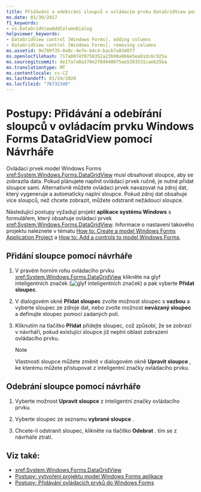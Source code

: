 ```yaml
---
title: Přidávání a odebírání sloupců v ovládacím prvku DataGridView pomocí návrháře
ms.date: 03/30/2017
f1_keywords:
- vs.DataGridViewAddColumnDialog
helpviewer_keywords:
- DataGridView control [Windows Forms], adding columns
- DataGridView control [Windows Forms], removing columns
ms.assetid: 9e709f35-0a8c-4e7e-b4c4-bacb7a834077
ms.openlocfilehash: 717a0074f0750352a23b90a9b6e5eab1dc6c925a
ms.sourcegitcommit: de17a7a0a37042f0d4406f5ae5393531caeb25ba
ms.translationtype: MT
ms.contentlocale: cs-CZ
ms.lasthandoff: 01/24/2020
ms.locfileid: "76732346"
---
```

# <a name="how-to-add-and-remove-columns-in-the-windows-forms-datagridview-control-using-the-designer"></a>Postupy: Přidávání a odebírání sloupců v ovládacím prvku Windows Forms DataGridView pomocí Návrháře
Ovládací prvek model Windows Forms <xref:System.Windows.Forms.DataGridView> musí obsahovat sloupce, aby se zobrazila data. Pokud plánujete naplnit ovládací prvek ručně, je nutné přidat sloupce sami. Alternativně můžete ovládací prvek navazovat na zdroj dat, který vygeneruje a automaticky naplní sloupce. Pokud zdroj dat obsahuje více sloupců, než chcete zobrazit, můžete odstranit nežádoucí sloupce.

 Následující postupy vyžadují projekt **aplikace systému Windows** s formulářem, který obsahuje ovládací prvek <xref:System.Windows.Forms.DataGridView>. Informace o nastavení takového projektu naleznete v tématu [How to: Create a model Windows Forms Application Project](/visualstudio/ide/step-1-create-a-windows-forms-application-project) a [How to: Add a controls to model Windows Forms](how-to-add-controls-to-windows-forms.md).

## <a name="to-add-a-column-using-the-designer"></a>Přidání sloupce pomocí návrháře

1. V pravém horním rohu ovládacího prvku <xref:System.Windows.Forms.DataGridView> klikněte na glyf inteligentních značek (![glyf inteligentních značek](./media/vs-winformsmttagglyph.gif "VS_WinFormSmtTagGlyph")) a pak vyberte **Přidat sloupec**.

2. V dialogovém okně **Přidat sloupec** zvolte možnost sloupec s **vazbou** a vyberte sloupec ze zdroje dat, nebo zvolte možnost **nevázaný sloupec** a definujte sloupec pomocí zadaných polí.

3. Kliknutím na tlačítko **Přidat** přidejte sloupec, což způsobí, že se zobrazí v návrháři, pokud existující sloupce již neplní oblast zobrazení ovládacího prvku.

    > [!NOTE]
    > Vlastnosti sloupce můžete změnit v dialogovém okně **Upravit sloupce** , ke kterému můžete přistupovat z inteligentní značky ovládacího prvku.

## <a name="to-remove-a-column-using-the-designer"></a>Odebrání sloupce pomocí návrháře

1. Vyberte možnost **Upravit sloupce** z inteligentní značky ovládacího prvku.

2. Vyberte sloupec ze seznamu **vybrané sloupce** .

3. Chcete-li odstranit sloupec, klikněte na tlačítko **Odebrat** . tím se z návrháře ztratí.

## <a name="see-also"></a>Viz také:

- <xref:System.Windows.Forms.DataGridView>
- [Postupy: vytvoření projektu model Windows Forms aplikace](/visualstudio/ide/step-1-create-a-windows-forms-application-project)
- [Postupy: Přidávání ovládacích prvků do Windows Forms](how-to-add-controls-to-windows-forms.md)
